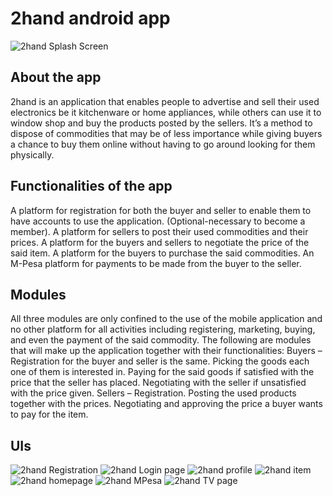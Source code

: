 # 2hand android app

![2hand Splash Screen](https://github.com/MuchiriKinyua/2hand/assets/113877377/78f06bff-5094-4f7d-8a86-3fd00bce5d8e)

## About the app
2hand is an application that enables people to advertise and sell their used electronics be it kitchenware or home appliances, while others can use it to window shop and buy the products posted by the sellers. It’s a method to dispose of commodities that may be of less importance while giving buyers a chance to buy them online without having to go around looking for them physically.

## Functionalities of the app
A platform for registration for both the buyer and seller to enable them to have accounts to use the application. (Optional-necessary to become a member).
A platform for sellers to post their used commodities and their prices.
A platform for the buyers and sellers to negotiate the price of the said item.
A platform for the buyers to purchase the said commodities.
An M-Pesa platform for payments to be made from the buyer to the seller.

## Modules
All three modules are only confined to the use of the mobile application and no other platform for all activities including registering, marketing, buying, and even the payment of the said commodity.
The following are modules that will make up the application together with their functionalities:
Buyers – Registration for the buyer and seller is the same.
Picking the goods each one of them is interested in.
Paying for the said goods if satisfied with the price that the seller has placed.
Negotiating with the seller if unsatisfied with the price given.
Sellers – Registration.
Posting the used products together with the prices.
Negotiating and approving the price a buyer wants to pay for the item.

## UIs
![2hand Registration](https://github.com/MuchiriKinyua/2hand/assets/113877377/019ee83d-f843-4682-82b5-4f21055fd7cf)
![2hand Login page](https://github.com/MuchiriKinyua/2hand/assets/113877377/cc784817-3297-4965-936c-51e78b4f3d92)
![2hand profile](https://github.com/MuchiriKinyua/2hand/assets/113877377/077e56af-640f-4fbe-806f-8d82e4bc27cb)
![2hand item](https://github.com/MuchiriKinyua/2hand/assets/113877377/ff92ee5d-07f5-43a7-8310-c7b46f9c2ba7)
![2hand homepage](https://github.com/MuchiriKinyua/2hand/assets/113877377/aab755be-ba78-4c2c-a8b9-bff806518ff9)
![2hand MPesa](https://github.com/MuchiriKinyua/2hand/assets/113877377/06c49f1b-ac98-4b7d-9a2d-1b83fcb2e79f)
![2hand TV page](https://github.com/MuchiriKinyua/2hand/assets/113877377/643b8335-d7de-4c71-89f6-3aba2e18c345)

